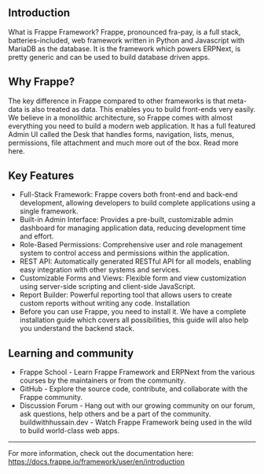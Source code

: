 ## Introduction
What is Frappe Framework? Frappe, pronounced fra-pay, is a full stack, batteries-included, web framework written in Python and Javascript with MariaDB as the database. It is the framework which powers ERPNext, is pretty generic and can be used to build database driven apps.

## Why Frappe?
The key difference in Frappe compared to other frameworks is that meta-data is also treated as data. This enables you to build front-ends very easily. We believe in a monolithic architecture, so Frappe comes with almost everything you need to build a modern web application. It has a full featured Admin UI called the Desk that handles forms, navigation, lists, menus, permissions, file attachment and much more out of the box. Read more here.

## Key Features
- Full-Stack Framework: Frappe covers both front-end and back-end development, allowing developers to build complete applications using a single framework.
- Built-in Admin Interface: Provides a pre-built, customizable admin dashboard for managing application data, reducing development time and effort.
- Role-Based Permissions: Comprehensive user and role management system to control access and permissions within the application.
- REST API: Automatically generated RESTful API for all models, enabling easy integration with other systems and services.
- Customizable Forms and Views: Flexible form and view customization using server-side scripting and client-side JavaScript.
- Report Builder: Powerful reporting tool that allows users to create custom reports without writing any code.
Installation
- Before you can use Frappe, you need to install it. We have a complete installation guide which covers all possibilities, this guide will also help you understand the backend stack.

## Learning and community
- Frappe School - Learn Frappe Framework and ERPNext from the various courses by the maintainers or from the community.
- GitHub - Explore the source code, contribute, and collaborate with the Frappe community.
- Discussion Forum - Hang out with our growing community on our forum, ask questions, help others and be a part of the community.
buildwithhussain.dev - Watch Frappe Framework being used in the wild to build world-class web apps.

---

For more information, check out the documentation here: https://docs.frappe.io/framework/user/en/introduction
